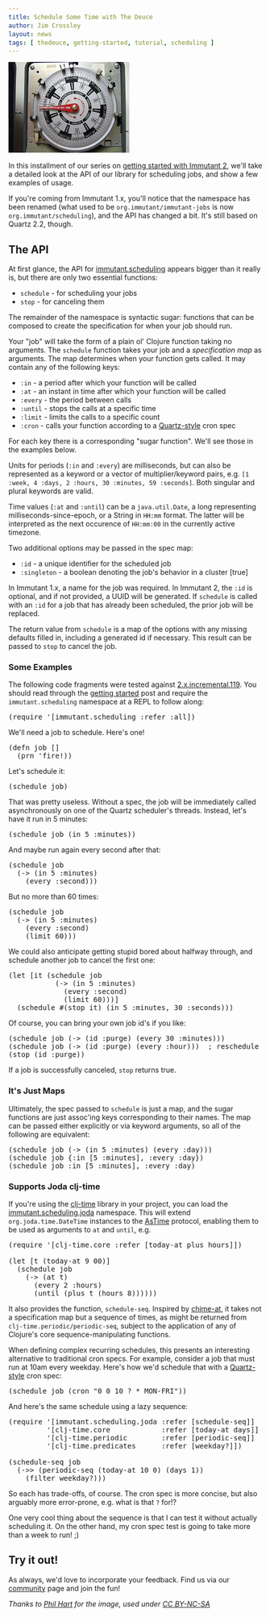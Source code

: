 ```yaml
---
title: Schedule Some Time with The Deuce
author: Jim Crossley
layout: news
tags: [ thedeuce, getting-started, tutorial, scheduling ]
---
```


<img src="/images/news/timeclock.jpg" alt="[timeclock]" class="alignright"/>

In this installment of our series on
[getting started with Immutant 2](/news/tags/thedeuce/), we'll take a
detailed look at the API of our library for scheduling jobs, and show
a few examples of usage.

If you're coming from Immutant 1.x, you'll notice that the namespace
has been renamed (what used to be `org.immutant/immutant-jobs` is now
`org.immutant/scheduling`), and the API has changed a bit.  It's still
based on Quartz 2.2, though.

## The API

At first glance, the API for [immutant.scheduling] appears bigger than
it really is, but there are only two essential functions:

* `schedule` - for scheduling your jobs
* `stop` - for canceling them

The remainder of the namespace is syntactic sugar: functions that can
be composed to create the specification for when your job should run.

Your "job" will take the form of a plain ol' Clojure function taking
no arguments. The `schedule` function takes your job and a
*specification map* as arguments. The map determines when your
function gets called. It may contain any of the following keys:

* `:in` - a period after which your function will be called
* `:at` - an instant in time after which your function will be called
* `:every` - the period between calls
* `:until` - stops the calls at a specific time
* `:limit` - limits the calls to a specific count
* `:cron` - calls your function according to a [Quartz-style] cron spec

For each key there is a corresponding "sugar function". We'll see
those in the examples below.

Units for periods (`:in` and `:every`) are milliseconds, but can also
be represented as a keyword or a vector of multiplier/keyword pairs,
e.g. `[1 :week, 4 :days, 2 :hours, 30 :minutes, 59 :seconds]`. Both
singular and plural keywords are valid.

Time values (`:at` and `:until`) can be a `java.util.Date`, a long
representing milliseconds-since-epoch, or a String in `HH:mm` format.
The latter will be interpreted as the next occurence of `HH:mm:00` in
the currently active timezone.

Two additional options may be passed in the spec map:

* `:id` - a unique identifier for the scheduled job
* `:singleton` - a boolean denoting the job's behavior in a cluster [true]

In Immutant 1.x, a name for the job was required. In Immutant 2, the
`:id` is optional, and if not provided, a UUID will be generated. If
`schedule` is called with an `:id` for a job that has already been
scheduled, the prior job will be replaced.

The return value from `schedule` is a map of the options with any
missing defaults filled in, including a generated id if necessary.
This result can be passed to `stop` to cancel the job.

### Some Examples

The following code fragments were tested against
[2.x.incremental.119](http://immutant.org/builds/2x/). You should read
through the [getting started] post and require the `immutant.scheduling`
namespace at a REPL to follow along:

<pre class="syntax clojure">(require '[immutant.scheduling :refer :all])</pre>

We'll need a job to schedule. Here's one!

<pre class="syntax clojure">(defn job []
  (prn 'fire!))</pre>

Let's schedule it:

<pre class="syntax clojure">(schedule job)</pre>

That was pretty useless. Without a spec, the job will be immediately
called asynchronously on one of the Quartz scheduler's threads.
Instead, let's have it run in 5 minutes:

<pre class="syntax clojure">(schedule job (in 5 :minutes))</pre>

And maybe run again every second after that:

<pre class="syntax clojure">(schedule job
  (-> (in 5 :minutes)
    (every :second)))</pre>

But no more than 60 times:

<pre class="syntax clojure">(schedule job
  (-> (in 5 :minutes)
    (every :second)
    (limit 60)))</pre>

We could also anticipate getting stupid bored about halfway through,
and schedule another job to cancel the first one:

<pre class="syntax clojure">(let [it (schedule job
           (-> (in 5 :minutes)
             (every :second)
             (limit 60)))]
  (schedule #(stop it) (in 5 :minutes, 30 :seconds)))</pre>

Of course, you can bring your own job id's if you like:

<pre class="syntax clojure">(schedule job (-> (id :purge) (every 30 :minutes)))
(schedule job (-> (id :purge) (every :hour)))  ; reschedule
(stop (id :purge))</pre>

If a job is successfully canceled, `stop` returns true.

### It's Just Maps

Ultimately, the spec passed to `schedule` is just a map, and the sugar
functions are just assoc'ing keys corresponding to their names. The
map can be passed either explicitly or via keyword arguments, so all
of the following are equivalent:

<pre class="syntax clojure">(schedule job (-> (in 5 :minutes) (every :day)))
(schedule job {:in [5 :minutes], :every :day})
(schedule job :in [5 :minutes], :every :day)</pre>

### Supports Joda clj-time

If you're using the [clj-time] library in your project, you can load
the [immutant.scheduling.joda] namespace. This will extend
`org.joda.time.DateTime` instances to the [AsTime] protocol, enabling
them to be used as arguments to `at` and `until`, e.g.

<pre class="syntax clojure">(require '[clj-time.core :refer [today-at plus hours]])

(let [t (today-at 9 00)]
  (schedule job
    (-> (at t)
      (every 2 :hours)
      (until (plus t (hours 8))))))</pre>

It also provides the function, `schedule-seq`. Inspired by [chime-at],
it takes not a specification map but a sequence of times, as might be
returned from `clj-time.periodic/periodic-seq`, subject to the
application of any of Clojure's core sequence-manipulating functions.

When defining complex recurring schedules, this presents an
interesting alternative to traditional cron specs. For example,
consider a job that must run at 10am every weekday. Here's how we'd
schedule that with a [Quartz-style] cron spec:

<pre class="syntax clojure">(schedule job (cron "0 0 10 ? * MON-FRI"))</pre>

And here's the same schedule using a lazy sequence:

<pre class="syntax clojure">(require '[immutant.scheduling.joda :refer [schedule-seq]]
         '[clj-time.core            :refer [today-at days]]
         '[clj-time.periodic        :refer [periodic-seq]]
         '[clj-time.predicates      :refer [weekday?]])

(schedule-seq job
  (->> (periodic-seq (today-at 10 0) (days 1))
    (filter weekday?)))</pre>

So each has trade-offs, of course. The cron spec is more concise, but
also arguably more error-prone, e.g. what is that `?` for!?

One very cool thing about the sequence is that I can test it without
actually scheduling it. On the other hand, my cron spec test is going
to take more than a week to run! ;)

## Try it out!

As always, we'd love to incorporate your feedback. Find us via our
[community] page and join the fun!

*Thanks to [Phil Hart](https://www.flickr.com/photos/radialmonster/431783164) for the image, used under [CC BY-NC-SA](https://creativecommons.org/licenses/by-nc-sa/2.0/)*

[immutant.scheduling]: https://projectodd.ci.cloudbees.com/job/immutant2-incremental/lastSuccessfulBuild/artifact/target/apidocs/immutant.scheduling.html
[immutant.scheduling.joda]: https://projectodd.ci.cloudbees.com/job/immutant2-incremental/lastSuccessfulBuild/artifact/target/apidocs/immutant.scheduling.joda.html
[AsTime]: https://projectodd.ci.cloudbees.com/job/immutant2-incremental/lastSuccessfulBuild/artifact/target/apidocs/immutant.scheduling.coercions.html
[Quartz-style]: http://quartz-scheduler.org/documentation/quartz-2.2.x/tutorials/tutorial-lesson-06
[getting started]: /news/2014/04/28/getting-started-with-2x/
[community]: http://immutant.org/community/
[clj-time]: https://github.com/clj-time/clj-time
[chime-at]: https://github.com/james-henderson/chime#chime-at
